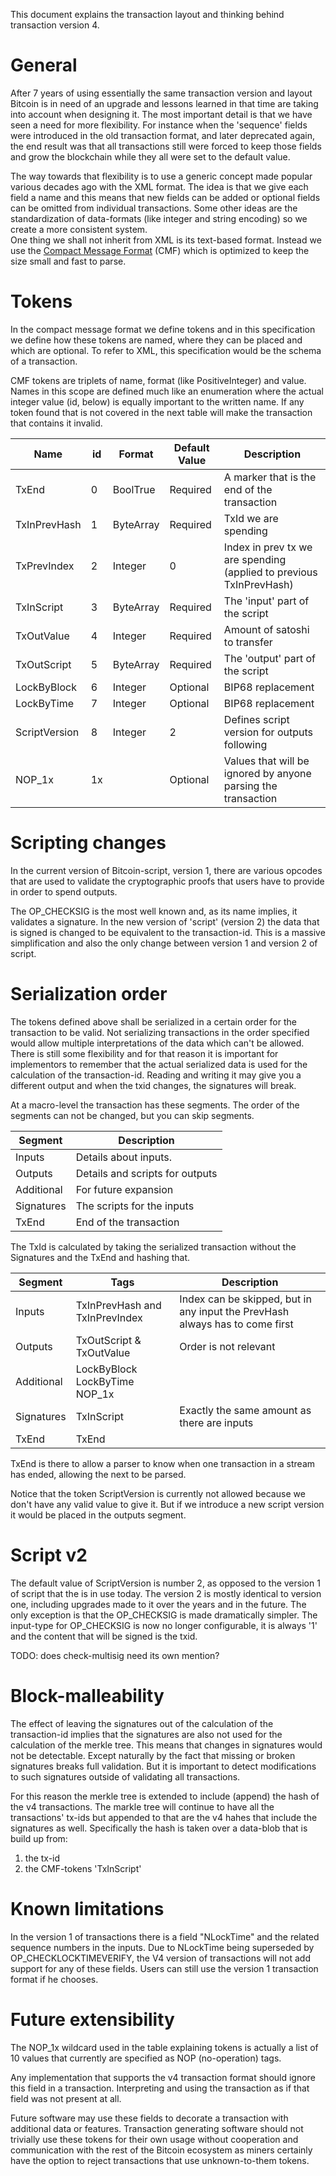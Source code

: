 This document explains the transaction layout and thinking behind
transaction version 4.

# General

After 7 years of using essentially the same transaction version and layout
Bitcoin is in need of an upgrade and lessons learned in that time are
taking into account when designing it.  The most important detail is that
we have seen a need for more flexibility.  For instance when the 'sequence'
fields were introduced in the old transaction format, and later deprecated
again, the end result was that all transactions still were forced to keep
those fields and grow the blockchain while they all were set to the default
value.

The way towards that flexibility is to use a generic concept made popular
various decades ago with the XML format. The idea is that we give each
field a name and this means that new fields can be added or optional fields
can be omitted from individual transactions. Some other ideas are the
standardization of data-formats (like integer and string encoding) so
we create a more consistent system.  
One thing we shall not inherit from XML is its text-based format. Instead
we use the [Compact Message Format](compactmessageformat.md) (CMF) which is
optimized to keep the size small and fast to parse.

# Tokens

In the compact message format we define tokens and in this specification we
define how these tokens are named, where they can be placed and which are
optional.  To refer to XML, this specification would be the schema of
a transaction.

CMF tokens are triplets of name, format (like PositiveInteger) and value.
Names in this scope are defined much like an enumeration where the actual
integer value (id, below) is equally important to the written name.
If any token found that is not covered in the next table will make the
transaction that contains it invalid.

|Name          | id |Format   | Default Value| Description|
|--------------|----|---------|--------------|------------|
|TxEnd         |  0 |BoolTrue |  Required    |A marker that is the end of the transaction|
|TxInPrevHash  |  1 |ByteArray|  Required    |TxId we are spending|
|TxPrevIndex   |  2 |Integer  |      0       |Index in prev tx we are spending (applied to previous TxInPrevHash)|
|TxInScript    |  3 |ByteArray|  Required    |The 'input' part of the script|
|TxOutValue    |  4 |Integer  |  Required    |Amount of satoshi to transfer|
|TxOutScript   |  5 |ByteArray|  Required    |The 'output' part of the script|
|LockByBlock   |  6 |Integer  |  Optional    |BIP68 replacement|
|LockByTime    |  7 |Integer  |  Optional    |BIP68 replacement|
|ScriptVersion |  8 |Integer  |      2       |Defines script version for outputs following|
|NOP_1x        | 1x |         |  Optional    |Values that will be ignored by anyone parsing the transaction|

# Scripting changes

In the current version of Bitcoin-script, version 1, there are various
opcodes that are used to validate the cryptographic proofs that users have
to provide in order to spend outputs.

The OP_CHECKSIG is the most well known and, as its name implies, it
validates a signature.
In the new version of 'script' (version 2) the data that is signed is
changed to be equivalent to the transaction-id. This is a massive
simplification and also the only change between version 1 and version 2 of
script.

# Serialization order

The tokens defined above shall be serialized in a certain order for the
transaction to be valid.  Not serializing transactions in the
order specified would allow multiple interpretations of the data which
can't be allowed.
There is still some flexibility and for that reason it is important for
implementors to remember that the actual serialized data is used for the
calculation of the transaction-id. Reading and writing it may give you a
different output and when the txid changes, the signatures will break.

At a macro-level the transaction has these segments. The order of the
segments can not be changed, but you can skip segments.

|Segment     | Description |
|------------|----|
|   Inputs   | Details about inputs. |
|  Outputs   | Details and scripts for outputs |
| Additional | For future expansion |
| Signatures | The scripts for the inputs |
|   TxEnd    | End of the transaction|

The TxId is calculated by taking the serialized transaction without the
Signatures and the TxEnd and hashing that.


|Segment|Tags|Description|
|---|---|---|
|Inputs|TxInPrevHash and TxInPrevIndex|Index can be skipped, but in any input the PrevHash always has to come first|
|Outputs|TxOutScript & TxOutValue|Order is not relevant|
|Additional|LockByBlock  LockByTime NOP_1x||
|Signatures|TxInScript|Exactly the same amount as there are inputs|
|TxEnd|TxEnd||

TxEnd is there to allow a parser to know when one transaction in a stream
has ended, allowing the next to be parsed.

Notice that the token ScriptVersion is currently not allowed because we
don't have any valid value to give it. But if we introduce a new script
version it would be placed in the outputs segment.

# Script v2

The default value of ScriptVersion is number 2, as opposed to the version 1
of script that the is in use today.  The version 2 is mostly identical
to version one, including upgrades made to it over the years and in the
future. The only exception is that the OP_CHECKSIG is made dramatically
simpler.  The input-type for OP_CHECKSIG is now no longer configurable, it is
always '1' and the content that will be signed is the txid.

TODO: does check-multisig need its own mention?

# Block-malleability

The effect of leaving the signatures out of the calculation of the
transaction-id implies that the signatures are also not used for the
calculation of the merkle tree.  This means that changes in signatures
would not be detectable. Except naturally by the fact that missing or
broken signatures breaks full validation. But it is important to detect
modifications to such signatures outside of validating all transactions.

For this reason the merkle tree is extended to include (append) the hash of
the v4 transactions. The markle tree will continue to have all the
transactions' tx-ids but appended to that are the v4 hahes that include the
signatures as well.  Specifically the hash is taken over a data-blob that
is build up from:

1. the tx-id
2. the CMF-tokens 'TxInScript'

# Known limitations

In the version 1 of transactions there is a field "NLockTime" and the
related sequence numbers in the inputs.
Due to NLockTime being superseded by OP_CHECKLOCKTIMEVERIFY, the V4
version of transactions will not add support for any of these fields.
Users can still use the version 1 transaction format if he chooses.

# Future extensibility

The NOP_1x wildcard used in the table explaining tokens is actually a list
of 10 values that currently are specified as NOP (no-operation) tags.

Any implementation that supports the v4 transaction format should ignore
this field in a transaction. Interpreting and using the transaction as if
that field was not present at all.

Future software may use these fields to decorate a transaction with
additional data or features. Transaction generating software should not
trivially use these tokens for their own usage without cooperation and
communication with the rest of the Bitcoin ecosystem as miners certainly
have the option to reject transactions that use unknown-to-them tokens.
